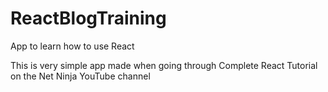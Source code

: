 # ReactBlogTraining
App to learn how to use React

This is very simple app made when going through Complete React Tutorial on the Net Ninja YouTube channel
